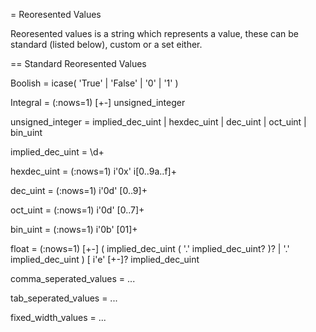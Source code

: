 = Reoresented Values

Reoresented values is a string which represents a value, these can be standard (listed below), custom or a set either.

== Standard Reoresented Values

Boolish = icase( 'True' | 'False' | '0' | '1' )

Integral = (:nows=1) [+-] unsigned_integer

unsigned_integer = implied_dec_uint | hexdec_uint | dec_uint | oct_uint | bin_uint

implied_dec_uint = \d+

hexdec_uint = (:nows=1) i'0x' i[0..9a..f]+

dec_uint = (:nows=1) i'0d' [0..9]+

oct_uint = (:nows=1) i'0d' [0..7]+

bin_uint = (:nows=1) i'0b' [01]+

float = (:nows=1) [+-] ( implied_dec_uint ( '.' implied_dec_uint? )? | '.' implied_dec_uint ) [ i'e' [+-]? implied_dec_uint

comma_seperated_values = ...

tab_seperated_values = ...

fixed_width_values = ...
